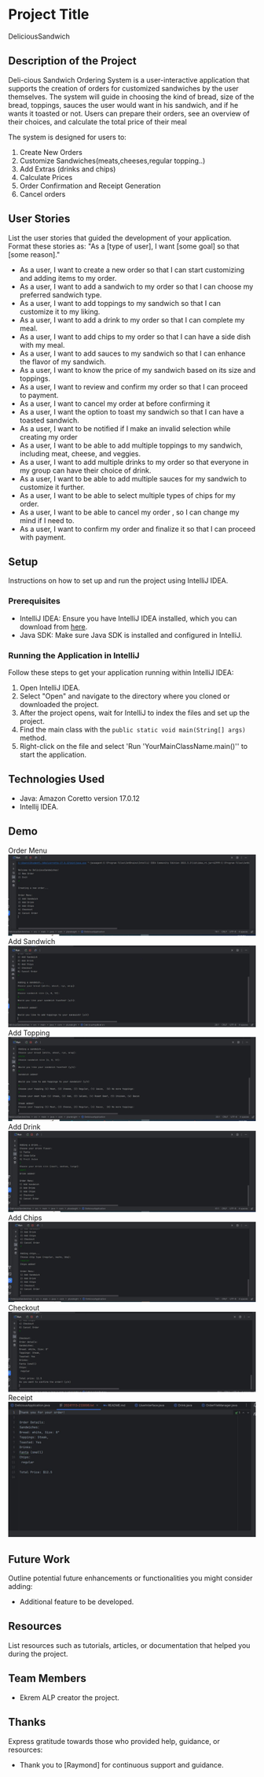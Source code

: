 # Project Title
DeliciousSandwich

## Description of the Project
Deli-cious Sandwich Ordering System is a user-interactive application that supports the creation
of orders for customized sandwiches by the user themselves. The system will guide in choosing 
the kind of bread, size of the bread, toppings, sauces the user would want in his sandwich,
and if he wants it toasted or not. Users can prepare their orders, see an overview of their choices,
and calculate the total price of their meal

The system is designed for users to:
1) Create New Orders
2) Customize Sandwiches(meats,cheeses,regular topping..)
3) Add Extras (drinks and chips)
4) Calculate Prices
5) Order Confirmation and Receipt Generation
6) Cancel orders
 
## User Stories
List the user stories that guided the development of your application. Format these stories as: "As a [type of user], I want [some goal] so that [some reason]."
- As a user, I want to create a new order so that I can start customizing and adding items to my order.
- As a user, I want to add a sandwich to my order so that I can choose my preferred sandwich type.
- As a user, I want to add toppings to my sandwich so that I can customize it to my liking.
- As a user, I want to add a drink to my order so that I can complete my meal.
- As a user, I want to add chips to my order so that I can have a side dish with my meal.
- As a user, I want to add sauces to my sandwich so that I can enhance the flavor of my sandwich.
- As a user, I want to know the price of my sandwich based on its size and toppings.
- As a user, I want to review and confirm my order so that I can proceed to payment.
- As a user, I want to cancel my order at  before confirming it
- As a user, I want the option to toast my sandwich so that I can have a toasted sandwich.
- As a user, I want to be notified if I make an invalid selection while creating my order
- As a user, I want to be able to add multiple toppings to my sandwich, including meat, cheese, and veggies.
- As a user, I want to add multiple drinks to my order so that everyone in my group can have their choice of drink.
- As a user, I want to be able to add multiple sauces for my sandwich to customize it further.
- As a user, I want to be able to select multiple types of chips for my order.
- As a user, I want to be able to cancel my order , so I can change my mind if I need to.
- As a user, I want to confirm my order and finalize it so that I can proceed with payment.



## Setup

Instructions on how to set up and run the project using IntelliJ IDEA.

### Prerequisites

- IntelliJ IDEA: Ensure you have IntelliJ IDEA installed, which you can download from [here](https://www.jetbrains.com/idea/download/).
- Java SDK: Make sure Java SDK is installed and configured in IntelliJ.

### Running the Application in IntelliJ

Follow these steps to get your application running within IntelliJ IDEA:

1. Open IntelliJ IDEA.
2. Select "Open" and navigate to the directory where you cloned or downloaded the project.
3. After the project opens, wait for IntelliJ to index the files and set up the project.
4. Find the main class with the `public static void main(String[] args)` method.
5. Right-click on the file and select 'Run 'YourMainClassName.main()'' to start the application.

## Technologies Used

- Java:  Amazon Coretto version 17.0.12
- Intellij IDEA.

## Demo
Order Menu
![Order Menu.JPG](imgs%2FOrder%20Menu.JPG)
Add Sandwich
![addsandwich.JPG](imgs%2Faddsandwich.JPG)
Add Topping
![addtopping.JPG](imgs%2Faddtopping.JPG)
Add Drink
![addDrink.JPG](imgs%2FaddDrink.JPG)
Add Chips
![addChips.JPG](imgs%2FaddChips.JPG)
Checkout
![Checkout.JPG](imgs%2FCheckout.JPG)
Receipt
![Receipt.JPG](imgs%2FReceipt.JPG)
## Future Work

Outline potential future enhancements or functionalities you might consider adding:

- Additional feature to be developed.



## Resources

List resources such as tutorials, articles, or documentation that helped you during the project.

## Team Members

-  Ekrem ALP  creator the project.


## Thanks

Express gratitude towards those who provided help, guidance, or resources:

- Thank you to [Raymond] for continuous support and guidance.


